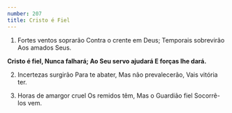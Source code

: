 ```yaml
---
number: 207
title: Cristo é Fiel
---
```


1. Fortes ventos soprarão
  Contra o crente em Deus;
  Temporais sobrevirão
  Aos amados Seus.

  __Cristo é fiel,
  Nunca falhará;
  Ao Seu servo ajudará
  E forças lhe dará.__

2. Incertezas surgirão
  Para te abater,
  Mas não prevalecerão,
  Vais vitória ter.

3. Horas de amargor cruel
  Os remidos têm,
  Mas o Guardião fiel
  Socorrê-los vem.
